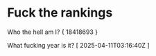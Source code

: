 # Fuck the rankings

Who the hell am I?
{ 18418693 }

What fucking year is it?
[ 2025-04-11T03:16:40Z ]
